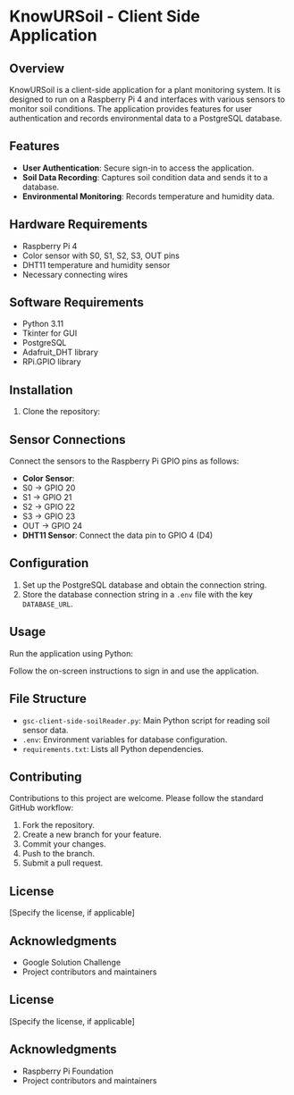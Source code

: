 # KnowURSoil - Client Side Application

## Overview

KnowURSoil is a client-side application for a plant monitoring system. It is designed to run on a Raspberry Pi 4 and interfaces with various sensors to monitor soil conditions. The application provides features for user authentication and records environmental data to a PostgreSQL database.

## Features

- **User Authentication**: Secure sign-in to access the application.
- **Soil Data Recording**: Captures soil condition data and sends it to a database.
- **Environmental Monitoring**: Records temperature and humidity data.

## Hardware Requirements

- Raspberry Pi 4
- Color sensor with S0, S1, S2, S3, OUT pins
- DHT11 temperature and humidity sensor
- Necessary connecting wires

## Software Requirements

- Python 3.11
- Tkinter for GUI
- PostgreSQL
- Adafruit_DHT library
- RPi.GPIO library

## Installation

1. Clone the repository:


## Sensor Connections

Connect the sensors to the Raspberry Pi GPIO pins as follows:

- **Color Sensor**:
- S0 -> GPIO 20
- S1 -> GPIO 21
- S2 -> GPIO 22
- S3 -> GPIO 23
- OUT -> GPIO 24
- **DHT11 Sensor**: Connect the data pin to GPIO 4 (D4)

## Configuration

1. Set up the PostgreSQL database and obtain the connection string.
2. Store the database connection string in a `.env` file with the key `DATABASE_URL`.

## Usage

Run the application using Python:


Follow the on-screen instructions to sign in and use the application.


## File Structure

- `gsc-client-side-soilReader.py`: Main Python script for reading soil sensor data.
- `.env`: Environment variables for database configuration.
- `requirements.txt`: Lists all Python dependencies.

## Contributing

Contributions to this project are welcome. Please follow the standard GitHub workflow:

1. Fork the repository.
2. Create a new branch for your feature.
3. Commit your changes.
4. Push to the branch.
5. Submit a pull request.

## License

[Specify the license, if applicable]

## Acknowledgments

- Google Solution Challenge
- Project contributors and maintainers

## License

[Specify the license, if applicable]

## Acknowledgments

- Raspberry Pi Foundation
- Project contributors and maintainers
